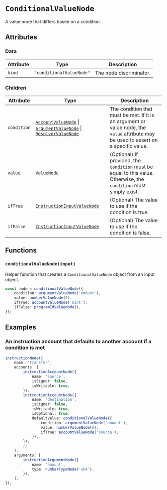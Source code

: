 # `ConditionalValueNode`

A value node that differs based on a condition.

## Attributes

### Data

| Attribute | Type                     | Description             |
| --------- | ------------------------ | ----------------------- |
| `kind`    | `"conditionalValueNode"` | The node discriminator. |

### Children

| Attribute   | Type                                                                                                                                          | Description                                                                                                                          |
| ----------- | --------------------------------------------------------------------------------------------------------------------------------------------- | ------------------------------------------------------------------------------------------------------------------------------------ |
| `condition` | [`AccountValueNode`](./AccountValueNode.md) \| [`ArgumentValueNode`](./ArgumentValueNode.md) \| [`ResolverValueNode`](./ResolverValueNode.md) | The condition that must be met. If it is an argument or value node, the `value` attribute may be used to assert on a specific value. |
| `value`     | [`ValueNode`](../valueNodes/README.md)                                                                                                        | (Optional) If provided, the `condition` must be equal to this value. Otherwise, the `condition` must simply exist.                   |
| `ifTrue`    | [`InstructionInputValueNode`](./InstructionInputValueNode.md)                                                                                 | (Optional) The value to use if the condition is true.                                                                                |
| `ifFalse`   | [`InstructionInputValueNode`](./InstructionInputValueNode.md)                                                                                 | (Optional) The value to use if the condition is false.                                                                               |

## Functions

### `conditionalValueNode(input)`

Helper function that creates a `ConditionalValueNode` object from an input object.

```ts
const node = conditionalValueNode({
    condition: argumentValueNode('amount'),
    value: numberValueNode(0),
    ifTrue: accountValueNode('mint'),
    ifFalse: programIdValueNode(),
});
```

## Examples

### An instruction account that defaults to another account if a condition is met

```ts
instructionNode({
    name: 'transfer',
    accounts: [
        instructionAccountNode({
            name: 'source',
            isSigner: false,
            isWritable: true,
        }),
        instructionAccountNode({
            name: 'destination',
            isSigner: false,
            isWritable: true,
            isOptional: true,
            defaultValue: conditionalValueNode({
                condition: argumentValueNode('amount'),
                value: numberValueNode(0),
                ifTrue: accountValueNode('source'),
            }),
        }),
        // ...
    ],
    arguments: [
        instructionArgumentNode({
            name: 'amount',
            type: numberTypeNode('u64'),
        }),
    ],
});
```
